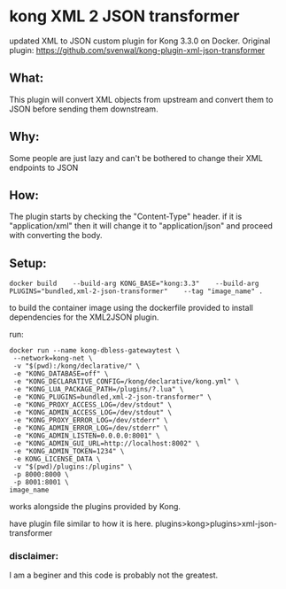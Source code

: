 # kong XML 2 JSON transformer

updated XML to JSON custom plugin for Kong 3.3.0 on Docker.
Original plugin: https://github.com/svenwal/kong-plugin-xml-json-transformer

## What:
This plugin will convert XML objects from upstream and convert them to JSON before sending them downstream.

## Why:
Some people are just lazy and can't be bothered to change their XML endpoints to JSON

## How:
The plugin starts by checking the "Content-Type" header. if it is "application/xml" then it will change it to "application/json" and proceed with converting the body.




## Setup:
```
docker build    --build-arg KONG_BASE="kong:3.3"    --build-arg PLUGINS="bundled,xml-2-json-transformer"    --tag "image_name" .  
```
to build the container image using the dockerfile provided to install dependencies for the XML2JSON plugin.

run:
```
docker run --name kong-dbless-gatewaytest \
 --network=kong-net \
 -v "$(pwd):/kong/declarative/" \
 -e "KONG_DATABASE=off" \
 -e "KONG_DECLARATIVE_CONFIG=/kong/declarative/kong.yml" \
 -e "KONG_LUA_PACKAGE_PATH=/plugins/?.lua" \
 -e "KONG_PLUGINS=bundled,xml-2-json-transformer" \
 -e "KONG_PROXY_ACCESS_LOG=/dev/stdout" \
 -e "KONG_ADMIN_ACCESS_LOG=/dev/stdout" \
 -e "KONG_PROXY_ERROR_LOG=/dev/stderr" \
 -e "KONG_ADMIN_ERROR_LOG=/dev/stderr" \
 -e "KONG_ADMIN_LISTEN=0.0.0.0:8001" \
 -e "KONG_ADMIN_GUI_URL=http://localhost:8002" \
 -e "KONG_ADMIN_TOKEN=1234" \
 -e KONG_LICENSE_DATA \
 -v "$(pwd)/plugins:/plugins" \
 -p 8000:8000 \
 -p 8001:8001 \
image_name
```

works alongside the plugins provided by Kong.

have plugin file similar to how it is here.
plugins>kong>plugins>xml-json-transformer

### disclaimer:
I am a beginer and this code is probably not the greatest.